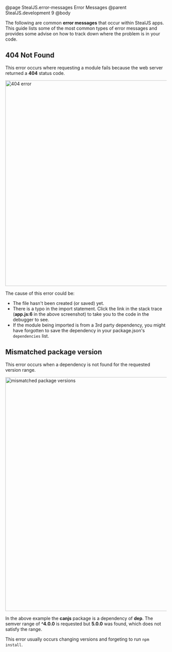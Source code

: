 @page StealJS.error-messages Error Messages
@parent StealJS.development 9
@body

The following are common __error messages__ that occur within StealJS apps. This guide lists some of the most common types of error messages and provides some advise on how to track down where the problem is in your code.

## 404 Not Found

This error occurs where requesting a module fails because the web server returned a __404__ status code.

<img width="641" alt="404 error" src="https://user-images.githubusercontent.com/361671/36808550-6b835694-1c93-11e8-8420-16789dde804e.png">

The cause of this error could be:

* The file hasn't been created (or saved) yet.
* There is a typo in the import statement. Click the link in the stack trace (__app.js:6__ in the above screenshot) to take you to the code in the debugger to see.
* If the module being imported is from a 3rd party dependency, you might have forgotten to save the dependency in your package.json's `dependencies` list.

## Mismatched package version

This error occurs when a dependency is not found for the requested version range.

<img width="729" alt="mismatched package versions" src="https://user-images.githubusercontent.com/361671/37489771-11929eb4-286f-11e8-9b24-c1e5c80c64f1.png">

In the above example the __canjs__ package is a dependency of __dep__. The semver range of __^4.0.0__ is requested but __5.0.0__ was found, which does not satisfy the range.

This error usually occurs changing versions and forgeting to run `npm install`.
